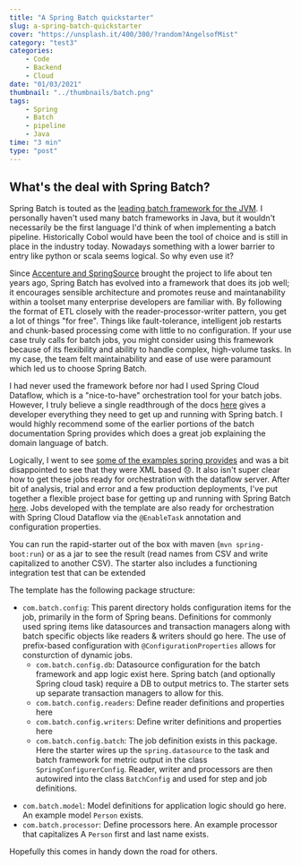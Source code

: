 ```yaml
---
title: "A Spring Batch quickstarter"
slug: a-spring-batch-quickstarter
cover: "https://unsplash.it/400/300/?random?AngelsofMist"
category: "test3"
categories:
    - Code
    - Backend
    - Cloud
date: "01/03/2021"
thumbnail: "../thumbnails/batch.png"
tags:
    - Spring
    - Batch
    - pipeline
    - Java
time: "3 min"
type: "post"
---
```


## What's the deal with Spring Batch?

Spring Batch is touted as the [leading batch framework for the JVM](https://twitter.com/springbatch?lang=enhttps://twitter.com/springbatch?lang=en). I personally haven't used many batch frameworks in Java, but it wouldn't necessarily be the first language I'd think of when implementing a batch pipeline. Historically Cobol would have been the tool of choice and is still in place in the industry today. Nowadays something with a lower barrier to entry like python or scala seems logical. So why even use it?

Since [Accenture and SpringSource](https://newsroom.accenture.com/subjects/technology/accenture-and-springsource-team-to-deliver-production-version-open-source-framework-for-batch-processing.htm) brought the project to life about ten years ago, Spring Batch has evolved into a framework that does its job well; it encourages sensible architecture and promotes reuse and maintanability within a toolset many enterprise developers are familiar with. By following the format of ETL closely with the reader-processor-writer pattern, you get a lot of things "for free". Things like fault-tolerance, intelligent job restarts and chunk-based processing come with little to no configuration. If your use case truly calls for batch jobs, you might consider using this framework because of its flexibility and ability to handle complex, high-volume tasks. In my case, the team felt maintainability and ease of use were paramount which led us to choose Spring Batch.

I had never used the framework before nor had I used Spring Cloud Dataflow, which is a "nice-to-have" orchestration tool for your batch jobs. However, I truly believe a single readthrough of the docs [here](https://docs.spring.io/spring-batch/docs/current/reference/html/index.html) gives a developer everything they need to get up and running with Spring batch. I would highly recommend some of the earlier portions of the batch documentation Spring provides which does a great job explaining the domain language of batch.

Logically, I went to see [some of the examples spring provides](https://github.com/spring-projects/spring-batch/tree/master/spring-batch-samples) and was a bit disappointed to see that they were XML based 😞. It also isn't super clear how to get these jobs ready for orchestration with the dataflow server. After bit of analysis, trial and error and a few production deployments, I've put together a flexible project base for getting up and running with Spring Batch [here](https://github.com/funsaized/spring-batch-rapid-starter). Jobs developed with the template are also ready for orchestration with Spring Cloud Dataflow via the `@EnableTask` annotation and configuration properties.

You can run the rapid-starter out of the box with maven (`mvn spring-boot:run`) or as a jar to see the result (read names from CSV and write capitalized to another CSV). The starter also includes a functioning integration test that can be extended

The template has the following package structure:

-   `com.batch.config`: This parent directory holds configuration items for the job, primarily in the form of Spring beans. Definitions for commonly used spring items like datasources and transaction managers along with batch specific objects like readers & writers should go here. The use of prefix-based configuration with `@ConfigurationProperties` allows for consturction of dynamic jobs.
    -   `com.batch.config.db`: Datasource configuration for the batch framework and app logic exist here. Spring batch (and optionally Spring cloud task) require a DB to output metrics to. The starter sets up separate transaction managers to allow for this.
    -   `com.batch.config.readers`: Define reader definitions and properties here
    -   `com.batch.config.writers`: Define writer definitions and properties here
    -   `com.batch.config.batch`: The job definition exists in this package. Here the starter wires up the `spring.datasource` to the task and batch framework for metric output in the class `SpringConfigurerConfig`. Reader, writer and processors are then autowired into the class `BatchConfig` and used for step and job definitions.

*   `com.batch.model`: Model definitions for application logic should go here. An example model `Person` exists.
*   `com.batch.processor`: Define processors here. An example processor that capitalizes A `Person` first and last name exists.

Hopefully this comes in handy down the road for others.

